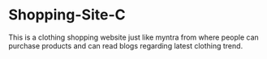 # Shopping-Site-C
This is a clothing shopping website just like myntra from where people can purchase products and can read blogs regarding latest clothing trend.
